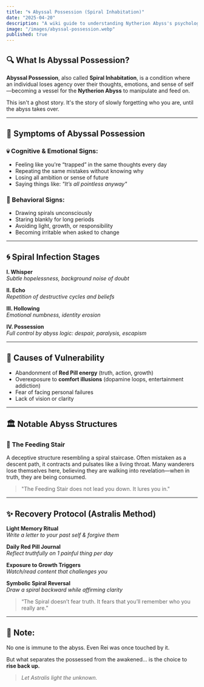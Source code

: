 ```yaml
---
title: "🌀 Abyssal Possession (Spiral Inhabitation)"
date: "2025-04-20"
description: "A wiki guide to understanding Nytherion Abyss's psychological and spiritual possession mechanism."
image: "/images/abyssal-possession.webp"
published: true
---
```


## 🔍 What Is Abyssal Possession?

**Abyssal Possession**, also called **Spiral Inhabitation**, is a condition where an individual loses agency over their thoughts, emotions, and sense of self—becoming a vessel for the **Nytherion Abyss** to manipulate and feed on.

This isn't a ghost story. It's the story of slowly forgetting who you are, until the abyss takes over.

---

## 🧠 Symptoms of Abyssal Possession

### 💀 Cognitive & Emotional Signs:
- Feeling like you're “trapped” in the same thoughts every day
- Repeating the same mistakes without knowing why
- Losing all ambition or sense of future
- Saying things like: _"It’s all pointless anyway"_

### 🔁 Behavioral Signs:
- Drawing spirals unconsciously
- Staring blankly for long periods
- Avoiding light, growth, or responsibility
- Becoming irritable when asked to change

---

## 🌀 Spiral Infection Stages

**I. Whisper**  
*Subtle hopelessness, background noise of doubt*

**II. Echo**  
*Repetition of destructive cycles and beliefs*

**III. Hollowing**  
*Emotional numbness, identity erosion*

**IV. Possession**  
*Full control by abyss logic: despair, paralysis, escapism*

---

## 🧱 Causes of Vulnerability

- Abandonment of **Red Pill energy** (truth, action, growth)
- Overexposure to **comfort illusions** (dopamine loops, entertainment addiction)
- Fear of facing personal failures
- Lack of vision or clarity

---

## 🏛️ Notable Abyss Structures

### 🔻 **The Feeding Stair**
A deceptive structure resembling a spiral staircase. Often mistaken as a descent path, it contracts and pulsates like a living throat. Many wanderers lose themselves here, believing they are walking into revelation—when in truth, they are being consumed.

> "The Feeding Stair does not lead you down. It lures you in."

---

## ✨ Recovery Protocol (Astralis Method)

**Light Memory Ritual**  
*Write a letter to your past self & forgive them*

**Daily Red Pill Journal**  
*Reflect truthfully on 1 painful thing per day*

**Exposure to Growth Triggers**  
*Watch/read content that challenges you*

**Symbolic Spiral Reversal**  
*Draw a spiral backward while affirming clarity*

> “The Spiral doesn’t fear truth. It fears that you’ll remember who you really are.”

---

## 📌 Note:
No one is immune to the abyss. Even Rei was once touched by it.

But what separates the possessed from the awakened… is the choice to **rise back up.**

> _Let Astralis light the unknown._

